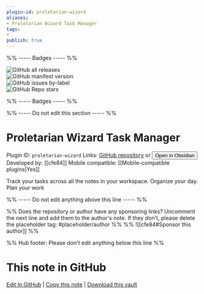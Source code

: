 ```yaml
---
plugin-id: proletarian-wizard
aliases:
- Proletarian Wizard Task Manager
tags: 
- 
publish: true
---
```


%% ----- Badges ----- %%

![GitHub all releases](https://img.shields.io/github/downloads/cfe84/obsidian-pw/total?color=573E7A&logo=github&style=for-the-badge)   
![GitHub manifest version](https://img.shields.io/github/manifest-json/v/cfe84/obsidian-pw?color=573E7A&logo=github&style=for-the-badge)   
![GitHub issues by-label](https://img.shields.io/github/issues/cfe84/obsidian-pw/help%20wanted?color=573E7A&logo=github&style=for-the-badge)   
![GitHub Repo stars](https://img.shields.io/github/stars/cfe84/obsidian-pw?color=573E7A&logo=github&style=for-the-badge)

%% ----- Badges ----- %%

%% ----- Do not edit this section ----- %%

# Proletarian Wizard Task Manager

Plugin ID: `proletarian-wizard`
Links: [GitHub repository](https://github.com/cfe84/obsidian-pw) or [<button id=HH>Open in Obsidian</button>](obsidian://show-plugin?id=proletarian-wizard)
Developed by: [[cfe84]]
Mobile compatible: [[Mobile-compatible plugins|Yes]]

Track your tasks across all the notes in your workspace. Organize your day. Plan your work

%% ----- Do not edit anything above this line ----- %% 

%% Does the repository or author have any sponsoring links? Uncomment the next line and add them to the author's note. If they don't, please delete the placeholder tag: #placeholder/author %%
%% ![[cfe84#Sponsor this author]] %%

%% Hub footer: Please don't edit anything below this line %%

# This note in GitHub

<span class="git-footer">[Edit In GitHub](https://github.dev/obsidian-community/obsidian-hub/blob/main/02%20-%20Community%20Expansions/02.05%20All%20Community%20Expansions/Plugins/proletarian-wizard.md "git-hub-edit-note") | [Copy this note](https://raw.githubusercontent.com/obsidian-community/obsidian-hub/main/02%20-%20Community%20Expansions/02.05%20All%20Community%20Expansions/Plugins/proletarian-wizard.md "git-hub-copy-note") | [Download this vault](https://github.com/obsidian-community/obsidian-hub/archive/refs/heads/main.zip "git-hub-download-vault") </span>
